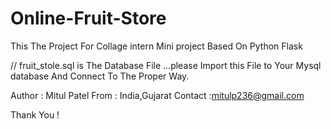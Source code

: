 # Online-Fruit-Store
This The Project For Collage intern Mini project Based On Python Flask

// fruit_stole.sql is The Database File ...please Import this File to Your Mysql database And Connect To The Proper Way.

Author : Mitul Patel
From : India,Gujarat
Contact :mitulp236@gmail.com

Thank You !
       

